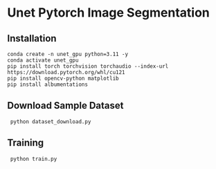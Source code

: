 # Unet Pytorch Image Segmentation
## Installation
```
conda create -n unet_gpu python=3.11 -y
conda activate unet_gpu
pip install torch torchvision torchaudio --index-url https://download.pytorch.org/whl/cu121
pip install opencv-python matplotlib
pip install albumentations
```
## Download Sample Dataset
``` python dataset_download.py```
## Training 
``` python train.py```
